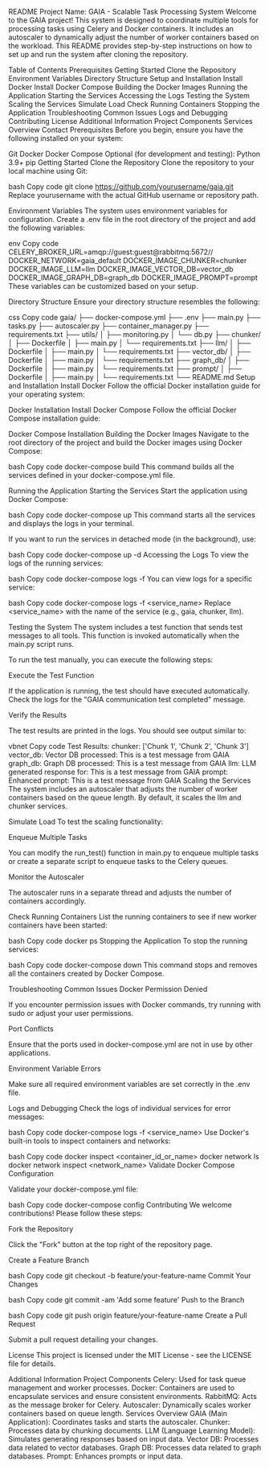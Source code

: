 README
Project Name: GAIA - Scalable Task Processing System
Welcome to the GAIA project! This system is designed to coordinate multiple tools for processing tasks using Celery and Docker containers. It includes an autoscaler to dynamically adjust the number of worker containers based on the workload. This README provides step-by-step instructions on how to set up and run the system after cloning the repository.

Table of Contents
Prerequisites
Getting Started
Clone the Repository
Environment Variables
Directory Structure
Setup and Installation
Install Docker
Install Docker Compose
Building the Docker Images
Running the Application
Starting the Services
Accessing the Logs
Testing the System
Scaling the Services
Simulate Load
Check Running Containers
Stopping the Application
Troubleshooting
Common Issues
Logs and Debugging
Contributing
License
Additional Information
Project Components
Services Overview
Contact
Prerequisites
Before you begin, ensure you have the following installed on your system:

Git
Docker
Docker Compose
Optional (for development and testing):
Python 3.9+
pip
Getting Started
Clone the Repository
Clone the repository to your local machine using Git:

bash
Copy code
git clone https://github.com/yourusername/gaia.git
Replace yourusername with the actual GitHub username or repository path.

Environment Variables
The system uses environment variables for configuration. Create a .env file in the root directory of the project and add the following variables:

env
Copy code
CELERY_BROKER_URL=amqp://guest:guest@rabbitmq:5672//
DOCKER_NETWORK=gaia_default
DOCKER_IMAGE_CHUNKER=chunker
DOCKER_IMAGE_LLM=llm
DOCKER_IMAGE_VECTOR_DB=vector_db
DOCKER_IMAGE_GRAPH_DB=graph_db
DOCKER_IMAGE_PROMPT=prompt
These variables can be customized based on your setup.

Directory Structure
Ensure your directory structure resembles the following:

css
Copy code
gaia/
├── docker-compose.yml
├── .env
├── main.py
├── tasks.py
├── autoscaler.py
├── container_manager.py
├── requirements.txt
├── utils/
│   ├── monitoring.py
│   └── db.py
├── chunker/
│   ├── Dockerfile
│   ├── main.py
│   └── requirements.txt
├── llm/
│   ├── Dockerfile
│   ├── main.py
│   └── requirements.txt
├── vector_db/
│   ├── Dockerfile
│   ├── main.py
│   └── requirements.txt
├── graph_db/
│   ├── Dockerfile
│   ├── main.py
│   └── requirements.txt
├── prompt/
│   ├── Dockerfile
│   ├── main.py
│   └── requirements.txt
└── README.md
Setup and Installation
Install Docker
Follow the official Docker installation guide for your operating system:

Docker Installation
Install Docker Compose
Follow the official Docker Compose installation guide:

Docker Compose Installation
Building the Docker Images
Navigate to the root directory of the project and build the Docker images using Docker Compose:

bash
Copy code
docker-compose build
This command builds all the services defined in your docker-compose.yml file.

Running the Application
Starting the Services
Start the application using Docker Compose:

bash
Copy code
docker-compose up
This command starts all the services and displays the logs in your terminal.

If you want to run the services in detached mode (in the background), use:

bash
Copy code
docker-compose up -d
Accessing the Logs
To view the logs of the running services:

bash
Copy code
docker-compose logs -f
You can view logs for a specific service:

bash
Copy code
docker-compose logs -f <service_name>
Replace <service_name> with the name of the service (e.g., gaia, chunker, llm).

Testing the System
The system includes a test function that sends test messages to all tools. This function is invoked automatically when the main.py script runs.

To run the test manually, you can execute the following steps:

Execute the Test Function

If the application is running, the test should have executed automatically. Check the logs for the "GAIA communication test completed" message.

Verify the Results

The test results are printed in the logs. You should see output similar to:

vbnet
Copy code
Test Results:
chunker: ['Chunk 1', 'Chunk 2', 'Chunk 3']
vector_db: Vector DB processed: This is a test message from GAIA
graph_db: Graph DB processed: This is a test message from GAIA
llm: LLM generated response for: This is a test message from GAIA
prompt: Enhanced prompt: This is a test message from GAIA
Scaling the Services
The system includes an autoscaler that adjusts the number of worker containers based on the queue length. By default, it scales the llm and chunker services.

Simulate Load
To test the scaling functionality:

Enqueue Multiple Tasks

You can modify the run_test() function in main.py to enqueue multiple tasks or create a separate script to enqueue tasks to the Celery queues.

Monitor the Autoscaler

The autoscaler runs in a separate thread and adjusts the number of containers accordingly.

Check Running Containers
List the running containers to see if new worker containers have been started:

bash
Copy code
docker ps
Stopping the Application
To stop the running services:

bash
Copy code
docker-compose down
This command stops and removes all the containers created by Docker Compose.

Troubleshooting
Common Issues
Docker Permission Denied

If you encounter permission issues with Docker commands, try running with sudo or adjust your user permissions.

Port Conflicts

Ensure that the ports used in docker-compose.yml are not in use by other applications.

Environment Variable Errors

Make sure all required environment variables are set correctly in the .env file.

Logs and Debugging
Check the logs of individual services for error messages:

bash
Copy code
docker-compose logs -f <service_name>
Use Docker's built-in tools to inspect containers and networks:

bash
Copy code
docker inspect <container_id_or_name>
docker network ls
docker network inspect <network_name>
Validate Docker Compose Configuration

Validate your docker-compose.yml file:

bash
Copy code
docker-compose config
Contributing
We welcome contributions! Please follow these steps:

Fork the Repository

Click the "Fork" button at the top right of the repository page.

Create a Feature Branch

bash
Copy code
git checkout -b feature/your-feature-name
Commit Your Changes

bash
Copy code
git commit -am 'Add some feature'
Push to the Branch

bash
Copy code
git push origin feature/your-feature-name
Create a Pull Request

Submit a pull request detailing your changes.

License
This project is licensed under the MIT License - see the LICENSE file for details.

Additional Information
Project Components
Celery: Used for task queue management and worker processes.
Docker: Containers are used to encapsulate services and ensure consistent environments.
RabbitMQ: Acts as the message broker for Celery.
Autoscaler: Dynamically scales worker containers based on queue length.
Services Overview
GAIA (Main Application): Coordinates tasks and starts the autoscaler.
Chunker: Processes data by chunking documents.
LLM (Language Learning Model): Simulates generating responses based on input data.
Vector DB: Processes data related to vector databases.
Graph DB: Processes data related to graph databases.
Prompt: Enhances prompts or input data.
